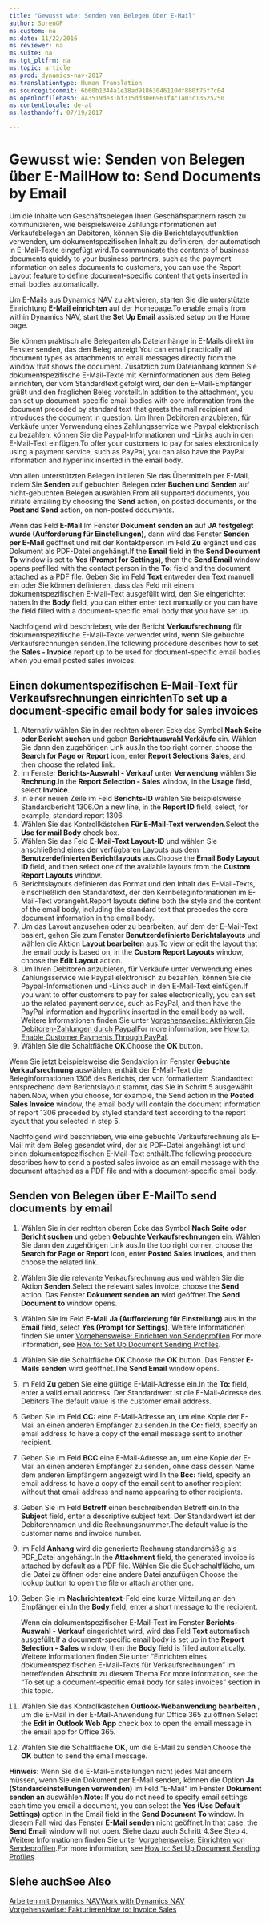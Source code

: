 ```yaml
---
title: "Gewusst wie: Senden von Belegen über E-Mail"
author: SorenGP
ms.custom: na
ms.date: 11/22/2016
ms.reviewer: na
ms.suite: na
ms.tgt_pltfrm: na
ms.topic: article
ms.prod: dynamics-nav-2017
ms.translationtype: Human Translation
ms.sourcegitcommit: 6b60b1344a1e18ad91863046110df880f75f7c04
ms.openlocfilehash: 443519de31bf315dd30e6961f4c1a03c13525250
ms.contentlocale: de-at
ms.lasthandoff: 07/19/2017

---
```


# <a name="how-to-send-documents-by-email"></a><span data-ttu-id="77e2f-102">Gewusst wie: Senden von Belegen über E-Mail</span><span class="sxs-lookup"><span data-stu-id="77e2f-102">How to: Send Documents by Email</span></span>
<span data-ttu-id="77e2f-103">Um die Inhalte von Geschäftsbelegen Ihren Geschäftspartnern rasch zu kommunizieren, wie beispielsweise Zahlungsinformationen auf Verkaufsbelegen an Debitoren, können Sie die Berichtslayoutfunktion verwenden, um dokumentspezifischen Inhalt zu definieren, der automatisch in E-Mail-Texte eingefügt wird.</span><span class="sxs-lookup"><span data-stu-id="77e2f-103">To communicate the contents of business documents quickly to your business partners, such as the payment information on sales documents to customers, you can use the Report Layout feature to define document-specific content that gets inserted in email bodies automatically.</span></span>

<span data-ttu-id="77e2f-104">Um E-Mails aus Dynamics NAV zu aktivieren, starten Sie die unterstützte Einrichtung **E-Mail einrichten** auf der Homepage.</span><span class="sxs-lookup"><span data-stu-id="77e2f-104">To enable emails from within Dynamics NAV, start the **Set Up Email** assisted setup on the Home page.</span></span>

<span data-ttu-id="77e2f-105">Sie können praktisch alle Belegarten als Dateianhänge in E-Mails direkt im Fenster senden, das den Beleg anzeigt.</span><span class="sxs-lookup"><span data-stu-id="77e2f-105">You can email practically all document types as attachments to email messages directly from the window that shows the document.</span></span> <span data-ttu-id="77e2f-106">Zusätzlich zum Dateianhang können Sie dokumentspezifische E-Mail-Texte mit Kerninformationen aus dem Beleg einrichten, der vom Standardtext gefolgt wird, der den E-Mail-Empfänger grüßt und den fraglichen Beleg vorstellt.</span><span class="sxs-lookup"><span data-stu-id="77e2f-106">In addition to the attachment, you can set up document-specific email bodies with core information from the document preceded by standard text that greets the mail recipient and introduces the document in question.</span></span> <span data-ttu-id="77e2f-107">Um Ihren Debitoren anzubieten, für Verkäufe unter Verwendung eines Zahlungsservice wie Paypal elektronisch zu bezahlen, können Sie die Paypal-Informationen und -Links auch in den E-Mail-Text einfügen.</span><span class="sxs-lookup"><span data-stu-id="77e2f-107">To offer your customers to pay for sales electronically using a payment service, such as PayPal, you can also have the PayPal information and hyperlink inserted in the email body.</span></span>

<span data-ttu-id="77e2f-108">Von allen unterstützten Belegen initiieren Sie das Übermitteln per E-Mail, indem Sie **Senden** auf gebuchten Belegen oder **Buchen und Senden** auf nicht-gebuchten Belegen auswählen.</span><span class="sxs-lookup"><span data-stu-id="77e2f-108">From all supported documents, you initiate emailing by choosing the **Send** action, on posted documents, or the **Post and Send** action, on non-posted documents.</span></span>

<span data-ttu-id="77e2f-109">Wenn das Feld **E-Mail** Im Fenster **Dokument senden an** auf **JA festgelegt wurde (Aufforderung für Einstellungen)**, dann wird das Fenster **Senden per E-Mail** geöffnet und mit der Kontaktperson im Feld **Zu** ergänzt und das Dokument als PDF-Datei angehängt.</span><span class="sxs-lookup"><span data-stu-id="77e2f-109">If the **Email** field in the **Send Document To** window is set to **Yes (Prompt for Settings)**, then the **Send Email** window opens prefilled with the contact person in the **To:** field and the document attached as a PDF file.</span></span> <span data-ttu-id="77e2f-110">Geben Sie im Feld **Text** entweder den Text manuell ein oder Sie können definieren, dass das Feld mit einem dokumentspezifischen E-Mail-Text ausgefüllt wird, den Sie eingerichtet haben.</span><span class="sxs-lookup"><span data-stu-id="77e2f-110">In the **Body** field, you can either enter text manually or you can have the field filled with a document-specific email body that you have set up.</span></span>

<span data-ttu-id="77e2f-111">Nachfolgend wird beschrieben, wie der Bericht **Verkaufsrechnung** für dokumentspezifische E-Mail-Texte verwendet wird, wenn Sie gebuchte Verkaufsrechnungen senden.</span><span class="sxs-lookup"><span data-stu-id="77e2f-111">The following procedure describes how to set the **Sales - Invoice** report up to be used for document-specific email bodies when you email posted sales invoices.</span></span>

## <a name="to-set-up-a-document-specific-email-body-for-sales-invoices"></a><span data-ttu-id="77e2f-112">Einen dokumentspezifischen E-Mail-Text für Verkaufsrechnungen einrichten</span><span class="sxs-lookup"><span data-stu-id="77e2f-112">To set up a document-specific email body for sales invoices</span></span>
1. <span data-ttu-id="77e2f-113">Alternativ wählen Sie in der rechten oberen Ecke das Symbol **Nach Seite oder Bericht suchen** und geben **Berichtauswahl Verkäufe** ein. Wählen Sie dann den zugehörigen Link aus.</span><span class="sxs-lookup"><span data-stu-id="77e2f-113">In the top right corner, choose the **Search for Page or Report** icon, enter **Report Selections Sales**, and then choose the related link.</span></span>
2. <span data-ttu-id="77e2f-114">Im Fenster **Berichts-Auswahl - Verkauf** unter **Verwendung** wählen Sie **Rechnung**.</span><span class="sxs-lookup"><span data-stu-id="77e2f-114">In the **Report Selection - Sales** window, in the **Usage** field, select **Invoice**.</span></span>
3. <span data-ttu-id="77e2f-115">In einer neuen Zeile im Feld **Berichts-ID** wählen Sie beispielsweise Standardbericht 1306.</span><span class="sxs-lookup"><span data-stu-id="77e2f-115">On a new line, in the **Report ID** field, select, for example, standard report 1306.</span></span>
4. <span data-ttu-id="77e2f-116">Wählen Sie das Kontrollkästchen **Für E-Mail-Text verwenden**.</span><span class="sxs-lookup"><span data-stu-id="77e2f-116">Select the **Use for mail Body** check box.</span></span>
5. <span data-ttu-id="77e2f-117">Wählen Sie das Feld **E-Mail-Text Layout-ID** und wählen Sie anschließend eines der verfügbaren Layouts aus dem **Benutzerdefinierten Berichtlayouts** aus.</span><span class="sxs-lookup"><span data-stu-id="77e2f-117">Choose the **Email Body Layout ID** field, and then select one of the available layouts from the **Custom Report Layouts** window.</span></span>
6. <span data-ttu-id="77e2f-118">Berichtslayouts definieren das Format und den Inhalt des E-Mail-Texts, einschließlich den Standardtext, der den Kernbeleginformationen im E-Mail-Text vorangeht.</span><span class="sxs-lookup"><span data-stu-id="77e2f-118">Report layouts define both the style and the content of the email body, including the standard text that precedes the core document information in the email body.</span></span>
7. <span data-ttu-id="77e2f-119">Um das Layout anzusehen oder zu bearbeiten, auf dem der E-Mail-Text basiert, gehen Sie zum Fenster **Benutzerdefinierte Berichtslayouts** und wählen die Aktion **Layout bearbeiten** aus.</span><span class="sxs-lookup"><span data-stu-id="77e2f-119">To view or edit the layout that the email body is based on, in the **Custom Report Layouts** window, choose the **Edit Layout** action.</span></span>
8. <span data-ttu-id="77e2f-120">Um Ihren Debitoren anzubieten, für Verkäufe unter Verwendung eines Zahlungsservice wie Paypal elektronisch zu bezahlen, können Sie die Paypal-Informationen und -Links auch in den E-Mail-Text einfügen.</span><span class="sxs-lookup"><span data-stu-id="77e2f-120">If you want to offer customers to pay for sales electronically, you can set up the related payment service, such as PayPal, and then have the PayPal information and hyperlink inserted in the email body as well.</span></span> <span data-ttu-id="77e2f-121">Weitere Informationen finden Sie unter [Vorgehensweise: Aktivieren Sie Debitoren-Zahlungen durch Paypal](sales-how-enable-customer-payments-paypal.md)</span><span class="sxs-lookup"><span data-stu-id="77e2f-121">For more information, see [How to: Enable Customer Payments Through PayPal](sales-how-enable-customer-payments-paypal.md).</span></span>
9. <span data-ttu-id="77e2f-122">Wählen Sie die Schaltfläche **OK**.</span><span class="sxs-lookup"><span data-stu-id="77e2f-122">Choose the **OK** button.</span></span>

<span data-ttu-id="77e2f-123">Wenn Sie jetzt beispielsweise die Sendaktion im Fenster **Gebuchte Verkaufsrechnung** auswählen, enthält der E-Mail-Text die Beleginformationen 1306 des Berichts, der von formatiertem Standardtext entsprechend dem Berichtslayout stammt, das Sie in Schritt 5 ausgewählt haben.</span><span class="sxs-lookup"><span data-stu-id="77e2f-123">Now, when you choose, for example, the Send action in the **Posted Sales Invoice** window, the email body will contain the document information of report 1306 preceded by styled standard text according to the report layout that you selected in step 5.</span></span>

<span data-ttu-id="77e2f-124">Nachfolgend wird beschrieben, wie eine gebuchte Verkaufsrechnung als E-Mail mit dem Beleg gesendet wird, der als PDF-Datei angehängt ist und einen dokumentspezifischen E-Mail-Text enthält.</span><span class="sxs-lookup"><span data-stu-id="77e2f-124">The following procedure describes how to send a posted sales invoice as an email message with the document attached as a PDF file and with a document-specific email body.</span></span>
## <a name="to-send-documents-by-email"></a><span data-ttu-id="77e2f-125">Senden von Belegen über E-Mail</span><span class="sxs-lookup"><span data-stu-id="77e2f-125">To send documents by email</span></span>
1. <span data-ttu-id="77e2f-126">Wählen Sie in der rechten oberen Ecke das Symbol **Nach Seite oder Bericht suchen** und geben **Gebuchte Verkaufsrechnungen** ein. Wählen Sie dann den zugehörigen Link aus.</span><span class="sxs-lookup"><span data-stu-id="77e2f-126">In the top right corner, choose the **Search for Page or Report** icon, enter **Posted Sales Invoices**, and then choose the related link.</span></span>
2. <span data-ttu-id="77e2f-127">Wählen Sie die relevante Verkaufsrechnung aus und wählen Sie die Aktion **Senden**.</span><span class="sxs-lookup"><span data-stu-id="77e2f-127">Select the relevant sales invoice, choose the **Send** action.</span></span> <span data-ttu-id="77e2f-128">Das Fenster **Dokument senden an** wird geöffnet.</span><span class="sxs-lookup"><span data-stu-id="77e2f-128">The **Send Document to** window opens.</span></span>
3. <span data-ttu-id="77e2f-129">Wählen Sie im Feld **E-Mail** **Ja (Aufforderung für Einstellung)** aus.</span><span class="sxs-lookup"><span data-stu-id="77e2f-129">In the **Email** field, select **Yes (Prompt for Settings)**.</span></span> <span data-ttu-id="77e2f-130">Weitere Informationen finden Sie unter [Vorgehensweise: Einrichten von Sendeprofilen](sales-how-setup-document-send-profiles.md).</span><span class="sxs-lookup"><span data-stu-id="77e2f-130">For more information, see [How to: Set Up Document Sending Profiles](sales-how-setup-document-send-profiles.md).</span></span>
4. <span data-ttu-id="77e2f-131">Wählen Sie die Schaltfläche **OK**.</span><span class="sxs-lookup"><span data-stu-id="77e2f-131">Choose the **OK** button.</span></span> <span data-ttu-id="77e2f-132">Das Fenster **E-Mails senden** wird geöffnet.</span><span class="sxs-lookup"><span data-stu-id="77e2f-132">The **Send Email** window opens.</span></span>
5. <span data-ttu-id="77e2f-133">Im Feld **Zu** geben Sie eine gültige E-Mail-Adresse ein.</span><span class="sxs-lookup"><span data-stu-id="77e2f-133">In the **To:** field, enter a valid email address.</span></span> <span data-ttu-id="77e2f-134">Der Standardwert ist die E-Mail-Adresse des Debitors.</span><span class="sxs-lookup"><span data-stu-id="77e2f-134">The default value is the customer email address.</span></span>
6. <span data-ttu-id="77e2f-135">Geben Sie im Feld **CC:** eine E-Mail-Adresse an, um eine Kopie der E-Mail an einen anderen Empfänger zu senden.</span><span class="sxs-lookup"><span data-stu-id="77e2f-135">In the **Cc:** field, specify an email address to have a copy of the email message sent to another recipient.</span></span>
7. <span data-ttu-id="77e2f-136">Geben Sie im Feld **BCC** eine E-Mail-Adresse an, um eine Kopie der E-Mail an einen anderen Empfänger zu senden, ohne dass dessen Name dem anderen Empfängern angezeigt wird.</span><span class="sxs-lookup"><span data-stu-id="77e2f-136">In the **Bcc:** field, specify an email address to have a copy of the email sent to another recipient without that email address and name appearing to other recipients.</span></span>
8. <span data-ttu-id="77e2f-137">Geben Sie im Feld **Betreff** einen beschreibenden Betreff ein.</span><span class="sxs-lookup"><span data-stu-id="77e2f-137">In the **Subject** field, enter a descriptive subject text.</span></span> <span data-ttu-id="77e2f-138">Der Standardwert ist der Debitorennamen und die Rechnungsnummer.</span><span class="sxs-lookup"><span data-stu-id="77e2f-138">The default value is the customer name and invoice number.</span></span>
9. <span data-ttu-id="77e2f-139">Im Feld **Anhang** wird die generierte Rechnung standardmäßig als PDF_Datei angehängt.</span><span class="sxs-lookup"><span data-stu-id="77e2f-139">In the **Attachment** field, the generated invoice is attached by default as a PDF file.</span></span> <span data-ttu-id="77e2f-140">Wählen Sie die Suchschaltfläche, um die Datei zu öffnen oder eine andere Datei anzufügen.</span><span class="sxs-lookup"><span data-stu-id="77e2f-140">Choose the lookup button to open the file or attach another one.</span></span>
10. <span data-ttu-id="77e2f-141">Geben Sie im **Nachrichtentext**-Feld eine kurze Mitteilung an den Empfänger ein.</span><span class="sxs-lookup"><span data-stu-id="77e2f-141">In the **Body** field, enter a short message to the recipient.</span></span>

    <span data-ttu-id="77e2f-142">Wenn ein dokumentspezifischer E-Mail-Text im Fenster **Berichts-Auswahl - Verkauf** eingerichtet wird, wird das Feld **Text** automatisch ausgefüllt.</span><span class="sxs-lookup"><span data-stu-id="77e2f-142">If a document-specific email body is set up in the **Report Selection - Sales** window, then the **Body** field is filled automatically.</span></span> <span data-ttu-id="77e2f-143">Weitere Informationen finden Sie unter “Einrichten eines dokumentspezifischen E-Mail-Texts für Verkaufsrechnungen” im betreffenden Abschnitt zu diesem Thema.</span><span class="sxs-lookup"><span data-stu-id="77e2f-143">For more information, see the “To set up a document-specific email body for sales invoices” section in this topic.</span></span>
11. <span data-ttu-id="77e2f-144">Wählen Sie das Kontrollkästchen **Outlook-Webanwendung bearbeiten** , um die E-Mail in der E-Mail-Anwendung für Office 365 zu öffnen.</span><span class="sxs-lookup"><span data-stu-id="77e2f-144">Select the **Edit in Outlook Web App** check box to open the email message in the email app for Office 365.</span></span>
12. <span data-ttu-id="77e2f-145">Wählen Sie die Schaltfläche **OK**, um die E-Mail zu senden.</span><span class="sxs-lookup"><span data-stu-id="77e2f-145">Choose the **OK** button to send the email message.</span></span>

<span data-ttu-id="77e2f-146">**Hinweis**: Wenn Sie die E-Mail-Einstellungen nicht jedes Mal ändern müssen, wenn Sie ein Dokument per E-Mail senden, können die Option **Ja (Standardeinstellungen verwenden)** im Feld "E-Mail" im Fenster **Dokument senden an** auswählen.</span><span class="sxs-lookup"><span data-stu-id="77e2f-146">**Note**: If you do not need to specify email settings each time you email a document, you can select the **Yes (Use Default Settings)** option in the Email field in the **Send Document To** window.</span></span> <span data-ttu-id="77e2f-147">In diesem Fall wird das Fenster **E-Mail senden** nicht geöffnet.</span><span class="sxs-lookup"><span data-stu-id="77e2f-147">In that case, the **Send Email** window will not open.</span></span> <span data-ttu-id="77e2f-148">Siehe dazu auch Schritt 4.</span><span class="sxs-lookup"><span data-stu-id="77e2f-148">See Step 4.</span></span> <span data-ttu-id="77e2f-149">Weitere Informationen finden Sie unter [Vorgehensweise: Einrichten von Sendeprofilen](sales-how-setup-document-send-profiles.md).</span><span class="sxs-lookup"><span data-stu-id="77e2f-149">For more information, see [How to: Set Up Document Sending Profiles](sales-how-setup-document-send-profiles.md).</span></span>

## <a name="see-also"></a><span data-ttu-id="77e2f-150">Siehe auch</span><span class="sxs-lookup"><span data-stu-id="77e2f-150">See Also</span></span>  
[<span data-ttu-id="77e2f-151">Arbeiten mit Dynamics NAV</span><span class="sxs-lookup"><span data-stu-id="77e2f-151">Work with Dynamics NAV</span></span>](ui-work-product.md)  
[<span data-ttu-id="77e2f-152">Vorgehensweise: Fakturieren</span><span class="sxs-lookup"><span data-stu-id="77e2f-152">How to: Invoice Sales</span></span>](sales-how-invoice-sales.md)

